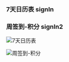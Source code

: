 
### 7天日历表 signIn
### 周签到-积分 signIn2
![7天日历表][1]

![周签到-积分][2]


  [1]: http://wx3.sinaimg.cn/mw690/6ecf2da3gy1fujq9cw9lyj20ad0ik0t0.jpg
  [2]: https://img-blog.csdnimg.cn/20181201134447144.png
